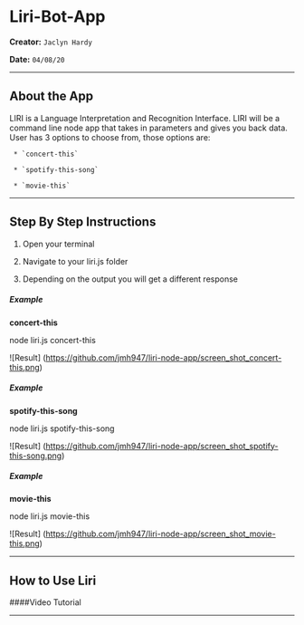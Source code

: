 # Liri-Bot-App 
  **Creator:**  `Jaclyn Hardy`
  
  **Date:** `04/08/20`
  _ _ _
  
## About the App
  LIRI is a Language Interpretation and Recognition Interface. LIRI will be a command line node app that takes in parameters and gives you back data. User has 3 options to choose from, those options are:
  
     * `concert-this`
     
     * `spotify-this-song`
     
     * `movie-this`
      
 _ _ _
 
 ## Step By Step Instructions
 1. Open your terminal
 
 2. Navigate to your liri.js folder
 
 3. Depending on the output you will get a different response

##### **Example**
**concert-this** 

node liri.js concert-this <name of artist or band>
 
![Result] (https://github.com/jmh947/liri-node-app/screen_shot_concert-this.png)


##### **Example**
**spotify-this-song**

node liri.js spotify-this-song <name of song>

![Result] (https://github.com/jmh947/liri-node-app/screen_shot_spotify-this-song.png)



##### **Example**
**movie-this**

node liri.js movie-this <name of movie>

![Result] (https://github.com/jmh947/liri-node-app/screen_shot_movie-this.png)

_ _ _

## How to Use Liri
####Video Tutorial


_ _ _



      

